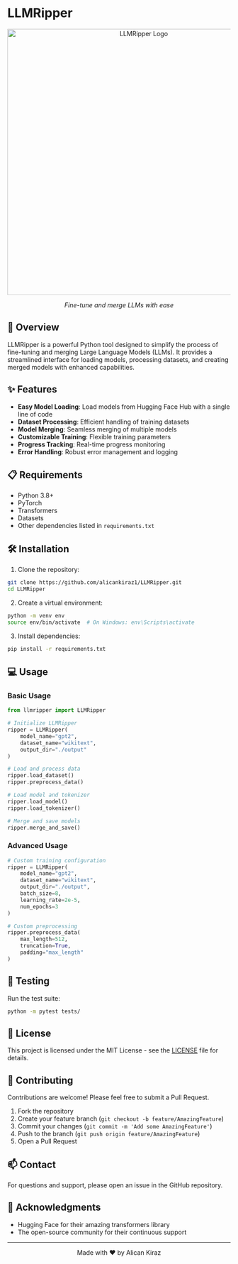 # LLMRipper

<div align="center">
  <img src="LLMRipper_Icon.png" alt="LLMRipper Logo" width="600"/>
  <br>
  <p><em>Fine-tune and merge LLMs with ease</em></p>
</div>

## 🚀 Overview

LLMRipper is a powerful Python tool designed to simplify the process of fine-tuning and merging Large Language Models (LLMs). It provides a streamlined interface for loading models, processing datasets, and creating merged models with enhanced capabilities.

## ✨ Features

- **Easy Model Loading**: Load models from Hugging Face Hub with a single line of code
- **Dataset Processing**: Efficient handling of training datasets
- **Model Merging**: Seamless merging of multiple models
- **Customizable Training**: Flexible training parameters
- **Progress Tracking**: Real-time progress monitoring
- **Error Handling**: Robust error management and logging

## 📋 Requirements

- Python 3.8+
- PyTorch
- Transformers
- Datasets
- Other dependencies listed in `requirements.txt`

## 🛠️ Installation

1. Clone the repository:
```bash
git clone https://github.com/alicankiraz1/LLMRipper.git
cd LLMRipper
```

2. Create a virtual environment:
```bash
python -m venv env
source env/bin/activate  # On Windows: env\Scripts\activate
```

3. Install dependencies:
```bash
pip install -r requirements.txt
```

## 💻 Usage

### Basic Usage

```python
from llmripper import LLMRipper

# Initialize LLMRipper
ripper = LLMRipper(
    model_name="gpt2",
    dataset_name="wikitext",
    output_dir="./output"
)

# Load and process data
ripper.load_dataset()
ripper.preprocess_data()

# Load model and tokenizer
ripper.load_model()
ripper.load_tokenizer()

# Merge and save models
ripper.merge_and_save()
```

### Advanced Usage

```python
# Custom training configuration
ripper = LLMRipper(
    model_name="gpt2",
    dataset_name="wikitext",
    output_dir="./output",
    batch_size=8,
    learning_rate=2e-5,
    num_epochs=3
)

# Custom preprocessing
ripper.preprocess_data(
    max_length=512,
    truncation=True,
    padding="max_length"
)
```

## 🧪 Testing

Run the test suite:

```bash
python -m pytest tests/
```

## 📝 License

This project is licensed under the MIT License - see the [LICENSE](LICENSE) file for details.

## 🤝 Contributing

Contributions are welcome! Please feel free to submit a Pull Request.

1. Fork the repository
2. Create your feature branch (`git checkout -b feature/AmazingFeature`)
3. Commit your changes (`git commit -m 'Add some AmazingFeature'`)
4. Push to the branch (`git push origin feature/AmazingFeature`)
5. Open a Pull Request

## 📫 Contact

For questions and support, please open an issue in the GitHub repository.

## 🙏 Acknowledgments

- Hugging Face for their amazing transformers library
- The open-source community for their continuous support

---

<div align="center">
  <p>Made with ❤️ by Alican Kiraz</p>
</div>
